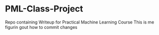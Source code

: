 # PML-Class-Project
Repo containing Writeup for Practical Machine Learning Course
This is me figurin gout how to commit changes
